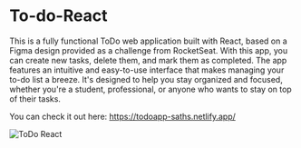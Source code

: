 # To-do-React

This is a fully functional ToDo web application built with React, based on a Figma design provided as a challenge from RocketSeat. With this app, you can create new tasks, delete them, and mark them as completed. The app features an intuitive and easy-to-use interface that makes managing your to-do list a breeze. It's designed to help you stay organized and focused, whether you're a student, professional, or anyone who wants to stay on top of their tasks.

You can check it out here:
https://todoapp-saths.netlify.app/

![ToDo React](https://user-images.githubusercontent.com/63148481/234432230-586822b7-41aa-4924-9c86-1e0d07a676b2.png)
